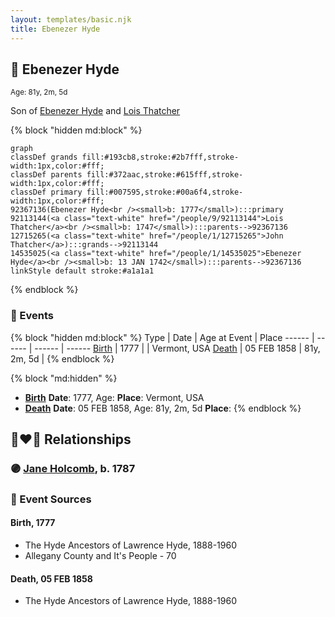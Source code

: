 ```yaml
---
layout: templates/basic.njk
title: Ebenezer Hyde
---
```

## 🔵 Ebenezer Hyde
<small>Age: 81y, 2m, 5d</small>

Son of [Ebenezer Hyde](/people/1/14535025) and [Lois Thatcher](/people/9/92113144)

{% block "hidden md:block" %}
```mermaid
graph
classDef grands fill:#193cb8,stroke:#2b7fff,stroke-width:1px,color:#fff;
classDef parents fill:#372aac,stroke:#615fff,stroke-width:1px,color:#fff;
classDef primary fill:#007595,stroke:#00a6f4,stroke-width:1px,color:#fff;
92367136(Ebenezer Hyde<br /><small>b: 1777</small>):::primary
92113144(<a class="text-white" href="/people/9/92113144">Lois Thatcher</a><br /><small>b: 1747</small>):::parents-->92367136
12715265(<a class="text-white" href="/people/1/12715265">John Thatcher</a>):::grands-->92113144
14535025(<a class="text-white" href="/people/1/14535025">Ebenezer Hyde</a><br /><small>b: 13 JAN 1742</small>):::parents-->92367136
linkStyle default stroke:#a1a1a1
```
{% endblock %}

### 📆 Events

{% block "hidden md:block" %}
Type | Date | Age at Event | Place
------ | ------ | ------ | ------
[Birth](#event-event-2) | 1777 |  | Vermont, USA
[Death](#event-event-3) | 05 FEB 1858 | 81y, 2m, 5d |
{% endblock %}

{% block "md:hidden" %}
- **[Birth](#event-event-2)**
**Date**: 1777, Age:
**Place**: Vermont, USA
- **[Death](#event-event-3)**
**Date**: 05 FEB 1858, Age: 81y, 2m, 5d
**Place**:
{% endblock %}

## 👩‍❤️‍👨 Relationships

### 🟣 [Jane Holcomb](/people/4/45834912), b. 1787

### 📰 Event Sources

#### <a id="event-event-2"></a> Birth, 1777
* The Hyde Ancestors of Lawrence Hyde, 1888-1960
* Allegany County and It's People  - 70

#### <a id="event-event-3"></a> Death, 05 FEB 1858
* The Hyde Ancestors of Lawrence Hyde, 1888-1960
